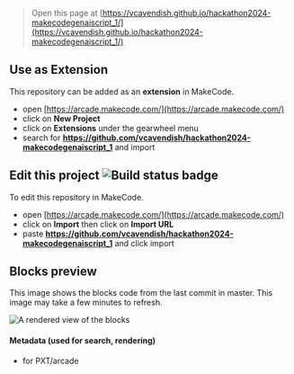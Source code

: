 


> Open this page at [https://vcavendish.github.io/hackathon2024-makecodegenaiscript_1/](https://vcavendish.github.io/hackathon2024-makecodegenaiscript_1/)

## Use as Extension

This repository can be added as an **extension** in MakeCode.

* open [https://arcade.makecode.com/](https://arcade.makecode.com/)
* click on **New Project**
* click on **Extensions** under the gearwheel menu
* search for **https://github.com/vcavendish/hackathon2024-makecodegenaiscript_1** and import

## Edit this project ![Build status badge](https://github.com/vcavendish/hackathon2024-makecodegenaiscript_1/workflows/MakeCode/badge.svg)

To edit this repository in MakeCode.

* open [https://arcade.makecode.com/](https://arcade.makecode.com/)
* click on **Import** then click on **Import URL**
* paste **https://github.com/vcavendish/hackathon2024-makecodegenaiscript_1** and click import

## Blocks preview

This image shows the blocks code from the last commit in master.
This image may take a few minutes to refresh.

![A rendered view of the blocks](https://github.com/vcavendish/hackathon2024-makecodegenaiscript_1/raw/master/.github/makecode/blocks.png)

#### Metadata (used for search, rendering)

* for PXT/arcade
<script src="https://makecode.com/gh-pages-embed.js"></script><script>makeCodeRender("{{ site.makecode.home_url }}", "{{ site.github.owner_name }}/{{ site.github.repository_name }}");</script>
